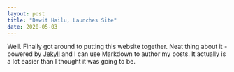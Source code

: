 ```yaml
---
layout: post
title: "Dawit Hailu, Launches Site"
date: 2020-05-03
---
```


Well. Finally got around to putting this website together. Neat thing about it - 
powered by [Jekyll](http://jekyllrb.com) and I can use Markdown to author my posts. 
It actually is a lot easier than I thought it was going to be.
